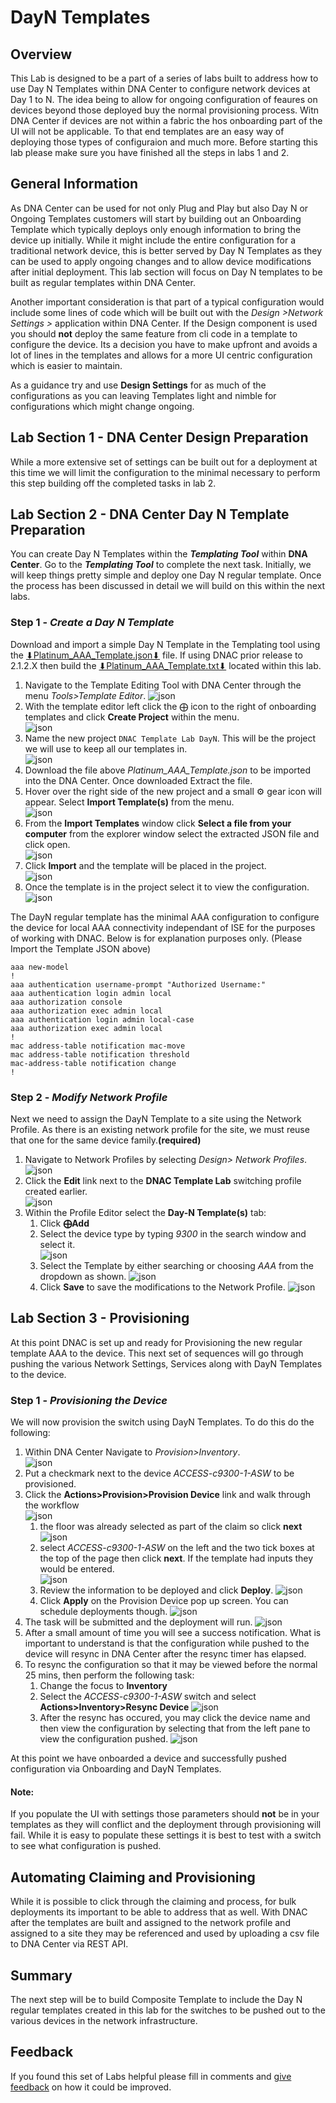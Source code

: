 # DayN Templates
## Overview
This Lab is designed to be a part of a series of labs built to address how to use Day N Templates within DNA Center to configure network devices at Day 1 to N. The idea being to allow for ongoing configuration of feaures on devices beyond those deployed buy the normal provisioning process. Witn DNA Center if devices are not within a fabric the hos onboarding part of the UI will not be applicable. To that end templates are an easy way of deploying those types of configuraion and much more. Before starting this lab please make sure you have finished all the steps in labs 1 and 2.

## General Information
As DNA Center can be used for not only Plug and Play but also Day N or Ongoing Templates customers will start by building out an Onboarding Template which typically deploys only enough information to bring the device up initially. While it might include the entire configuration for a traditional network device, this is better served by Day N Templates as they can be used to apply ongoing changes and to allow device modifications after initial deployment. This lab section will focus on Day N templates to be built as regular templates within DNA Center.

Another important consideration is that part of a typical configuration would include some lines of code which will be built out with the *Design >Network Settings >* application within DNA Center. If the Design component is used you should **not** deploy the same feature from cli code in a template to configure the device. Its a decision you have to make upfront and avoids a lot of lines in the templates and allows for a more UI centric configuration which is easier to maintain. 

As a guidance try and use **Design Settings** for as much of the configurations as you can leaving Templates light and nimble for configurations which might change ongoing.

## Lab Section 1 - DNA Center Design Preparation
While a more extensive set of settings can be built out for a deployment at this time we will limit the configuration to the minimal necessary to perform this step building off the completed tasks in lab 2.

## Lab Section 2 - DNA Center Day N Template Preparation
You can create Day N Templates within the ***Templating Tool*** within **DNA Center**. Go to the ***Templating Tool*** to complete the next task. Initially, we will keep things pretty simple and deploy one Day N regular template. Once the process has been discussed in detail we will build on this within the next labs. 

### Step 1 - ***Create a Day N Template***
Download and import a simple Day N Template in the Templating tool using the <a href="https://minhaskamal.github.io/DownGit/#/home?url=https://github.com/kebaldwi/DNAC-TEMPLATES/blob/master/LABS/LAB3-DayN-Template/templates/2125templates/Platinum_AAA_Template.json">⬇︎Platinum_AAA_Template.json⬇︎</a> file. If using DNAC prior release to 2.1.2.X then build the <a href="https://minhaskamal.github.io/DownGit/#/home?url=https://github.com/kebaldwi/DNAC-TEMPLATES/blob/master/LABS/LAB3-DayN-Template/templates/Platinum_AAA_Template.txt">⬇︎Platinum_AAA_Template.txt⬇︎</a> located within this lab. 

1. Navigate to the Template Editing Tool with DNA Center through the menu *Tools>Template Editor*.
   ![json](./images/DNAC-NavigateTemplate.png?raw=true "Import JSON")
2. With the template editor left click the ⨁ icon to the right of onboarding templates and click **Create Project** within the menu.  
   ![json](./images/DNAC-ProjectCreate.png?raw=true "Import JSON")
3. Name the new project `DNAC Template Lab DayN`. This will be the project we will use to keep all our templates in.   
   ![json](./images/DNAC-ProjectAdd.png?raw=true "Import JSON")
4. Download the file above *Platinum_AAA_Template.json* to be imported into the DNA Center. Once downloaded Extract the file.
5. Hover over the right side of the new project and a small ⚙ gear icon will appear. Select **Import Template(s)** from the menu.   
   ![json](./images/DNAC-TemplateImportBegin.png?raw=true "Import JSON")
6. From the **Import Templates** window click **Select a file from your computer** from the explorer window select the extracted JSON file and click open.   
   ![json](./images/DNAC-TemplateSelect.png?raw=true "Import JSON")
7. Click **Import** and the template will be placed in the project.   
   ![json](./images/DNAC-TemplateImport.png?raw=true "Import JSON")
8. Once the template is in the project select it to view the configuration.
   ![json](./images/DNAC-TemplateAAA.png?raw=true "Import JSON")

The DayN regular template has the minimal AAA configuration to configure the device for local AAA connectivity independant of ISE for the purposes of working with DNAC. Below is for explanation purposes only. (Please Import the Template JSON above)

```
aaa new-model
!
aaa authentication username-prompt "Authorized Username:"
aaa authentication login admin local
aaa authorization console
aaa authorization exec admin local
aaa authentication login admin local-case
aaa authorization exec admin local 
!
mac address-table notification mac-move
mac address-table notification threshold
mac-address-table notification change
!
```
### Step 2 - ***Modify Network Profile***
Next we need to assign the DayN Template to a site using the Network Profile. As there is an existing network profile for the site, we must reuse that one for the same device family.**(required)** 

   1. Navigate to Network Profiles by selecting *Design> Network Profiles*.
      ![json](./images/DNAC-NavigateProfile.png?raw=true "Import JSON")
   2. Click the **Edit** link next to the **DNAC Template Lab** switching profile created earlier.  
   ![json](./images/DNAC-ProfileEdit.png?raw=true "Import JSON")
   3. Within the Profile Editor select the **Day-N Template(s)** tab: 
      1. Click **⨁Add** 
      2. Select the device type by typing *9300* in the search window and select it.    
         ![json](./images/DNAC-ProfileDayN9300.png?raw=true "Import JSON")   
      3. Select the Template by either searching or choosing *AAA* from the dropdown as shown.
         ![json](./images/DNAC-ProfileDayNAAA.png?raw=true "Import JSON")   
      4. Click **Save** to save the modifications to the Network Profile.
         ![json](./images/DNAC-ProfileSuccess.png?raw=true "Import JSON")   

## Lab Section 3 - Provisioning
At this point DNAC is set up and ready for Provisioning the new regular template AAA to the device. This next set of sequences will go through pushing the various Network Settings, Services along with DayN Templates to the device.

### Step 1 - ***Provisioning the Device***
We will now provision the switch using DayN Templates. To do this do the following:

   1. Within DNA Center Navigate to *Provision>Inventory*.      
   ![json](./images/DNAC-NavigateInventory.png?raw=true "Import JSON")
   2. Put a checkmark next to the device *ACCESS-c9300-1-ASW* to be provisioned.
   3. Click the **Actions>Provision>Provision Device** link and walk through the workflow    
   ![json](./images/DNAC-ProvisionBegin.png?raw=true "Import JSON")
      1. the floor was already selected as part of the claim so click **next**    
      ![json](./images/DNAC-ProvisionSite.png?raw=true "Import JSON")
      2. select *ACCESS-c9300-1-ASW* on the left and the two tick boxes at the top of the page then click **next**. If the template had inputs they would be entered.  
      ![json](./images/DNAC-ProvisionAdvConfig.png?raw=true "Import JSON")
      3. Review the information to be deployed and click **Deploy**.
      ![json](./images/DNAC-ProvisionDeploy.png?raw=true "Import JSON")
      4. Click **Apply** on the Provision Device pop up screen. You can schedule deployments though.
      ![json](./images/DNAC-ProvisionApply.png?raw=true "Import JSON")
   4. The task will be submitted and the deployment will run.
   ![json](./images/DNAC-ProvisionTasking.png?raw=true "Import JSON")
   5. After a small amount of time you will see a success notification. What is important to understand is that the configuration while pushed to the device will resync in DNA Center after the resync timer has elapsed.       
   6. To resync the configuration so that it may be viewed before the normal 25 mins, then perform the following task:
      1. Change the focus to **Inventory**
      2. Select the *ACCESS-c9300-1-ASW* switch and select **Actions>Inventory>Resync Device**
      ![json](./images/DNAC-InventoryResync.png?raw=true "Import JSON")
      3. After the resync has occured, you may click the device name and then view the configuration by selecting that from the left pane to view the configuration pushed.
      ![json](./images/DNAC-DeviceConfig.png?raw=true "Import JSON")

At this point we have onboarded a device and successfully pushed configuration via Onboarding and DayN Templates. 

#### Note:
If you populate the UI with settings those parameters should **not** be in your templates as they will conflict and the deployment through provisioning will fail. While it is easy to populate these settings it is best to test with a switch to see what configuration is pushed.

## Automating Claiming and Provisioning
While it is possible to click through the claiming and process, for bulk deployments its important to be able to address that as well. With DNAC after the templates are built and assigned to the network profile and assigned to a site they may be referenced and used by uploading a csv file to DNA Center via REST API.

## Summary
The next step will be to build Composite Template to include the Day N regular templates created in this lab for the switches to be pushed out to the various devices in the network infrastructure. 

## Feedback
If you found this set of Labs helpful please fill in comments and [give feedback](https://app.smartsheet.com/b/form/f75ce15c2053435283a025b1872257fe) on how it could be improved.
